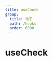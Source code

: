 ```yaml
---
title: useCheck
group:
  title: 钩子
  path: /hooks
  order: 6000
---
```


# useCheck

<code src="./demo.tsx" />
